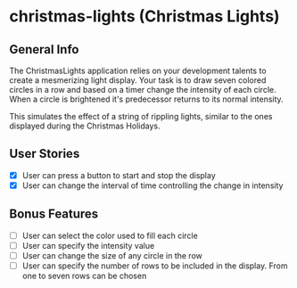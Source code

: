 # christmas-lights (Christmas Lights)

## General Info

The ChristmasLights application relies on your development talents to create a mesmerizing light display. Your task is to draw seven colored circles in a row and based on a timer change the intensity of each circle. When a circle is brightened it's predecessor returns to its normal intensity.

This simulates the effect of a string of rippling lights, similar to the ones displayed during the Christmas Holidays.

## User Stories

* [x] User can press a button to start and stop the display
* [x] User can change the interval of time controlling the change in intensity

## Bonus Features

* [ ] User can select the color used to fill each circle
* [ ] User can specify the intensity value
* [ ] User can change the size of any circle in the row
* [ ] User can specify the number of rows to be included in the display. From one to seven rows can be chosen